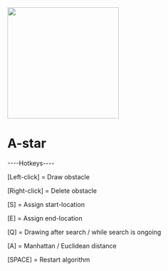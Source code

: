 <img src="(https://user-images.githubusercontent.com/100841793/219842929-99f96f6c-646c-482f-b27c-d2720559616c.mp4" width="250" height="250"/>

# A-star

----Hotkeys----

[Left-click] = Draw obstacle

[Right-click] = Delete obstacle

[S] = Assign start-location

[E] = Assign end-location

[Q] = Drawing after search / while search is ongoing

[A] = Manhattan / Euclidean distance

[SPACE] = Restart algorithm

